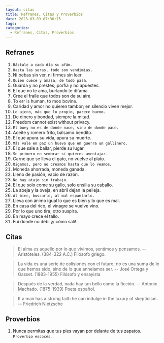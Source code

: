 ```yaml
---
layout: citas
title: Refranes, Citas y Proverbios
date: 2023-03-09 07:30:15
tags:
categories:
  - Refranes, Citas, Proverbios
---
```


## Refranes

1. `Bástale a cada día su afán.`
1. `Hasta las seras, todo son vendimias.`
1. Ni bebas sin ver, ni firmes sin leer.
1. `Quien cuece y amasa, de todo pasa.`
1. Guarda y no prestes; porfía y no apuestes.
1. El que no te ama, burlando te difama
1. Cree el fraile que todos son de su aire.
1. To err is human, to moo bovine.
1. Caridad y amor no quieren tambor; en silencio viven mejor.
1. `Lo ajeno, más que lo propio, parece bueno.`
1. De dinero y bondad, siempre la mitad.
1. Freedom cannot exist without privacy.
1. `El buey no es de donde nace, sino de donde pace.`
1. Aceite y romero frito, bálsamo bendito.
1. El que apura su vida, apura su muerte.
1. `Más vale en paz un huevo que en guerra un gallinero.`
1. El que sale a bailar, pierde su lugar.
1. `Se primero en sembrar si quieres aventajar`.
1. Carne que se lleva el gato, no vuelve al plato.
1. `Oigamos, pero no creamos hasta que lo veamos`.
1. Moneda ahorrada, moneda ganada.
1. Lleno de pasión, vacío de razón.
1. `No hay atajo sin trabajo.`
1. El que solo come su gallo, solo ensilla su caballo.
1. La abeja y la oveja, en abril dejan la pelleja.
1. `Al bien, buscarlo, al mal espantarlo.`
1. Lleva con ánimo igual lo que es bien y lo que es mal.
1. En casa del rico, el vinagre se vuelve vino.
1. Por lo que uno tira, otro suspira.
1. En mayo crece el tallo.
1. Fui donde no debí ¡y cómo salí!.

## Citas

> El alma es aquello por lo que vivimos, sentimos y pensamos.
> -- Aristóteles. (384-322 A.C.) Filósofo griego.

> La vida es una serie de colisiones con el futuro; no es una suma de lo que hemos sido, sino de lo que anhelamos ser.
> -- José Ortega y Gasset. (1883-1955) Filósofo y ensayista

> Después de la verdad, nada hay tan bello como la ficción.
> -- Antonio Machado. (1875-1939) Poeta español.

> If a man has a strong faith he can indulge in the luxury of skepticism.
> -- Friedrich Nietzsche

## Proverbios

1. Nunca permitas que tus pies vayan por delante de tus zapatos. `Proverbio escocés`.
